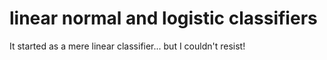 # linear normal and logistic classifiers

It started as a mere linear classifier... but I couldn't resist!
